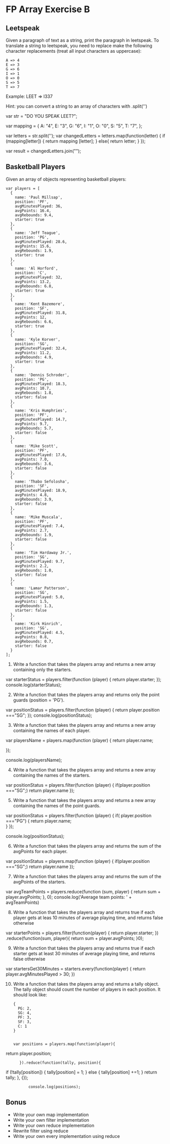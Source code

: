 # FP Array Exercise B

## Leetspeak

Given a paragraph of text as a string, print the paragraph in leetspeak. To translate a string to leetspeak, you need to replace make the following character replacements (treat all input characters as uppercase):

```
A => 4
E => 3
G => 6
I => 1
O => 0
S => 5
T => 7
```

Example: LEET => l337

Hint: you can convert a string to an array of characters with .split('')



var str = "DO YOU SPEAK LEET?";

var mapping = {
  A: "4",
  E: "3",
  G: "6",
  I: "1",
  O: "0",
  S: "5",
  T: "7",
};

var letters = str.split('');
var changedLetters = letters.map(function(letter) {
if (mapping[letter]) {
  return mapping [letter];
}
else{
  return letter;
}
});

var result = changedLetters.join("");



## Basketball Players

Given an array of objects representing basketball players:

```
var players = [
  {
    name: 'Paul Millsap',
    position: 'PF',
    avgMinutesPlayed: 36,
    avgPoints: 16.4,
    avgRebounds: 9.4,
    starter: true
  },
  {
    name: 'Jeff Teague',
    position: 'PG',
    avgMinutesPlayed: 28.6,
    avgPoints: 15.6,
    avgRebounds: 1.9,
    starter: true
  },
  {
    name: 'Al Horford',
    position: 'C',
    avgMinutesPlayed: 32,
    avgPoints: 13.2,
    avgRebounds: 6.8,
    starter: true
  },
  {
    name: 'Kent Bazemore',
    position: 'SF',
    avgMinutesPlayed: 31.8,
    avgPoints: 12,
    avgRebounds: 6.6,
    starter: true
  },
  {
    name: 'Kyle Korver',
    position: 'SG',
    avgMinutesPlayed: 32.4,
    avgPoints: 11.2,
    avgRebounds: 4.9,
    starter: true
  },
  {
    name: 'Dennis Schroder',
    position: 'PG',
    avgMinutesPlayed: 18.3,
    avgPoints: 10.7,
    avgRebounds: 1.8,
    starter: false
  },
  {
    name: 'Kris Humphries',
    position: 'PF',
    avgMinutesPlayed: 14.7,
    avgPoints: 9.7,
    avgRebounds: 5.7,
    starter: false
  },
  {
    name: 'Mike Scott',
    position: 'PF',
    avgMinutesPlayed: 17.6,
    avgPoints: 7.0,
    avgRebounds: 3.6,
    starter: false
  },
  {
    name: 'Thabo Sefolosha',
    position: 'SF',
    avgMinutesPlayed: 18.9,
    avgPoints: 4.8,
    avgRebounds: 3.9,
    starter: false
  },
  {
    name: 'Mike Muscala',
    position: 'PF',
    avgMinutesPlayed: 7.4,
    avgPoints: 2.7,
    avgRebounds: 1.9,
    starter: false
  },
  {
    name: 'Tim Hardaway Jr.',
    position: 'SG',
    avgMinutesPlayed: 9.7,
    avgPoints: 2.2,
    avgRebounds: 1.0,
    starter: false
  },
  {
    name: 'Lamar Patterson',
    position: 'SG',
    avgMinutesPlayed: 5.0,
    avgPoints: 1.5,
    avgRebounds: 1.3,
    starter: false
  },
  {
    name: 'Kirk Hinrich',
    position: 'SG',
    avgMinutesPlayed: 4.5,
    avgPoints: 0.8,
    avgRebounds: 0.7,
    starter: false
  }
];
```

1. Write a function that takes the players array and returns a new array containing only the starters.

var starterStatus = players.filter(function (player) {
  return player.starter;
});
  console.log(starterStatus);



2. Write a function that takes the players array and returns only the point guards (position = 'PG').

var positionStatus = players.filter(function (player) {
  return player.position ==="SG";
});
  console.log(positionStatus);




3. Write a function that takes the players array and returns a new array containing the names of each player.

var playersName = players.map(function (player) {
  return player.name;

});

 console.log(playersName);


4. Write a function that takes the players array and returns a new array
containing the names of the starters.

var positionStatus = players.filter(function (player) {
  if(player.position ==="SG";)
  return player.name
});





5. Write a function that takes the players array and returns a new array containing the names of the point guards.


var positionStatus = players.filter(function (player) {
  if( player.position ==="PG") {
    return player.name;  
  }
});

 console.log(positionStatus);





6. Write a function that takes the players array and returns the sum of the avgPoints for each player.

var positionStatus = players.map(function (player) {
  if(player.position ==="SG";)
  return player.name
});



7. Write a function that takes the players array and returns the sum of the avgPoints of the starters.


var avgTeamPoints = players.reduce(function (sum, player) {
  return sum + player.avgPoints;
}, 0);
console.log('Average team points:  ' + avgTeamPoints)

8. Write a function that takes the players array and returns true if each player gets at leas 10 minutes of average playing time, and returns false otherwise


var starterPoints = players.filter(function(player) {
  return player.starter;
})
.reduce(function(sum, player){
  return sum + player.avgPoints;
  }0);





9. Write a function that takes the players array and returns true if each starter gets at least 30 minutes of average playing time, and returns false otherwise


var startersGet30Minutes = starters.every(function(player) {
  return player.avgMinutesPlayed > 30;
  })


10. Write a function that takes the players array and returns a tally object. The tally object should count the number of players in each position. It should look like:

        {
          PG: 2,
          SG: 4,
          PF: 3,
          SF: 3,
          C: 1
        }


        var positions = players.map(function(player){
return player.position;

          }).reduce(function(tally, position){
if (!tally[position]) {
  tally[position] = 1;
}
            else {
              tally[position] +=1;
            }
            return tally;
            }, {});

              console.log(positions);

## Bonus

* Write your own map implementation
* Write your own filter implementation
* Write your own reduce implementation
* Rewrite filter using reduce
* Write your own every implementation using reduce
